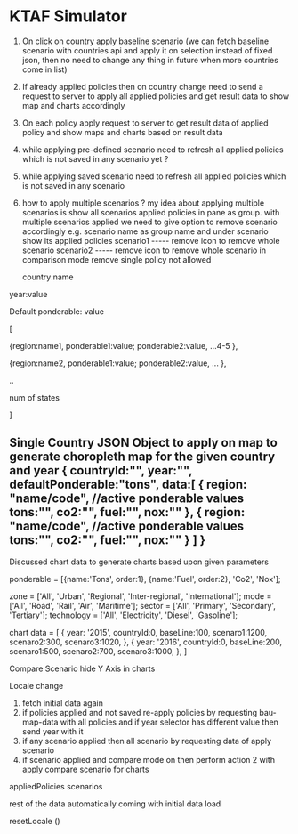 # KTAF Simulator


1. On click on country apply baseline scenario (we can fetch baseline scenario with countries api and apply it on selection instead of fixed json, then no need to change any thing in future when more countries come in list)

2. If already applied policies then on country change need to send a request to server to apply all applied policies and get result data to show map and charts accordingly

3. On each policy apply request to server to get result data of applied policy and show maps and charts based on result data

4. while applying pre-defined scenario need to refresh all applied policies which is not saved in any scenario yet ?

5. while applying saved scenario need to refresh all applied policies which is not saved in any scenario

6. how to apply multiple scenarios ?
   my idea about applying multiple scenarios is show all scenarios applied policies in pane as group.
   with multiple scenarios applied we need to give option to remove scenario accordingly
   e.g. scenario name as group name and under scenario show its applied policies
   scenario1 ----- remove icon to remove whole scenario
   scenario2 ----- remove icon to remove whole scenario
   in comparison mode remove single policy not allowed



   country:name

year:value

Default ponderable: value

[

{region:name1, ponderable1:value; ponderable2:value, ...4-5 },

{region:name2, ponderable1:value; ponderable2:value, ... },

..

num of states

]

Single Country JSON Object to apply on map to generate choropleth map for the given country and year
{
    countryId:"",
    year:"",
    defaultPonderable:"tons",
    data:[
        {
            region: "name/code",
            //active ponderable values
            tons:"",
            co2:"",
            fuel:"",
            nox:""
        },
        {
            region: "name/code",
            //active ponderable values
            tons:"",
            co2:"",
            fuel:"",
            nox:""
        }
    ]
}
----------------------

Discussed chart data to generate charts based upon given parameters

ponderable = [{name:'Tons', order:1}, {name:'Fuel', order:2}, 'Co2', 'Nox'];

zone = ['All', 'Urban', 'Regional', 'Inter-regional', 'International'];
mode = ['All', 'Road', 'Rail', 'Air', 'Maritime'];
sector = ['All', 'Primary', 'Secondary', 'Tertiary'];
technology = ['All', 'Electricity', 'Diesel', 'Gasoline'];


chart data = [
    {
        year: '2015',
        countryId:0,
        baseLine:100,
        scenaro1:1200,
        scenaro2:300,
        scenaro3:1020,
    },
    {
        year: '2016',
        countryId:0,
        baseLine:200,
        scenaro1:500,
        scenaro2:700,
        scenaro3:1000,
    },
]

Compare Scenario hide Y Axis in charts

Locale change
1. fetch initial data again
2. if policies applied and not saved
    re-apply policies by requesting bau-map-data with all policies and if year selector has different value then send year with it
2. if any scenario applied then all scenario by requesting data of apply scenario
3. if scenario applied and compare mode on then perform action 2 with apply compare scenario for charts


appliedPolicies
scenarios

rest of the data automatically coming with initial data load

resetLocale ()

